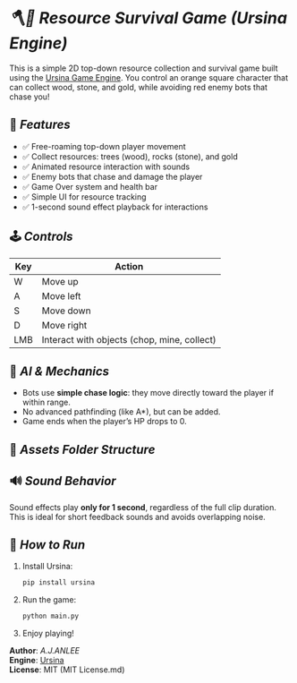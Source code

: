 # *🪓🌲 Resource Survival Game (Ursina Engine)*

This is a simple 2D top-down resource collection and survival game built using the [Ursina Game Engine](https://www.ursinaengine.org/). You control an orange square character that can collect wood, stone, and gold, while avoiding red enemy bots that chase you!

## 🚀 *Features*

- ✅ Free-roaming top-down player movement  
- ✅ Collect resources: trees (wood), rocks (stone), and gold  
- ✅ Animated resource interaction with sounds  
- ✅ Enemy bots that chase and damage the player  
- ✅ Game Over system and health bar  
- ✅ Simple UI for resource tracking  
- ✅ 1-second sound effect playback for interactions

## 🕹️ *Controls*

| Key | Action              |
|-----|---------------------|
| W   | Move up             |
| A   | Move left           |
| S   | Move down           |
| D   | Move right          |
| LMB | Interact with objects (chop, mine, collect) |

## 🧠 *AI & Mechanics*

- Bots use **simple chase logic**: they move directly toward the player if within range.
- No advanced pathfinding (like A*), but can be added.
- Game ends when the player’s HP drops to 0.

## 📁 *Assets Folder Structure*


## 🔊 *Sound Behavior*

Sound effects play **only for 1 second**, regardless of the full clip duration. This is ideal for short feedback sounds and avoids overlapping noise.

## 🧱 *How to Run*

1. Install Ursina:
    ```bash
    pip install ursina
    ```

2. Run the game:
    ```bash
    python main.py
    ```

3. Enjoy playing!

**Author**: *A.J.ANLEE*  
**Engine**: [Ursina](https://www.ursinaengine.org/)  
**License**: MIT (MIT License.md)
